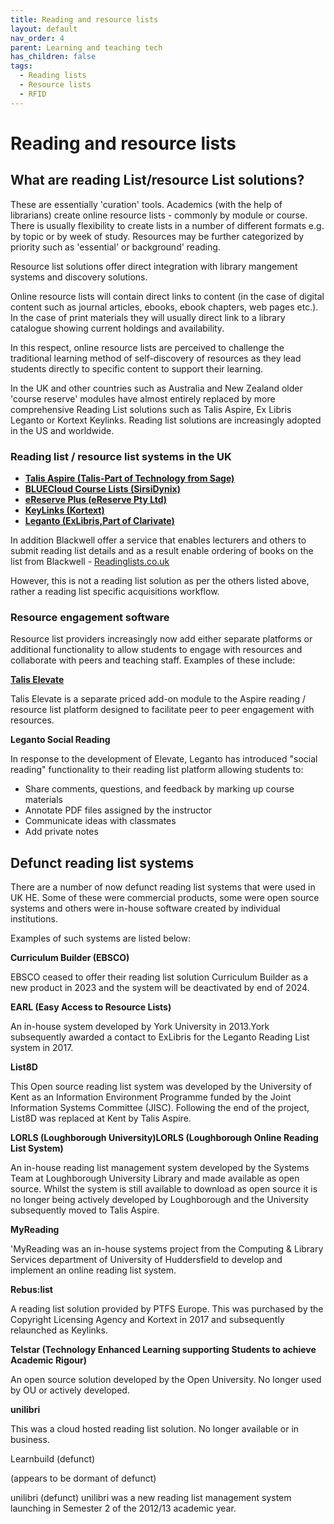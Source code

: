 ```yaml
---
title: Reading and resource lists
layout: default
nav_order: 4
parent: Learning and teaching tech
has_children: false
tags:
  - Reading lists
  - Resource lists
  - RFID
---
```


# Reading and resource lists

## What are reading List/resource List solutions?

These are essentially 'curation' tools. Academics (with the help of librarians) create online resource lists - commonly by module or course. There is usually flexibility to create lists in a number of different formats e.g. by topic or by week of study. Resources may be further categorized by priority such as 'essential' or background' reading.

Resource list solutions offer direct integration with library mangement systems and discovery solutions.

Online resource lists will contain direct links to content (in the case of digital content such as journal articles, ebooks, ebook chapters, web pages etc.). In the case of print materials they will usually direct link to a library catalogue showing current holdings and availability.

In this respect, online resource lists are perceived to challenge the traditional learning method of self-discovery of resources as they lead students directly to specific content to support their learning.

In the UK and other countries such as Australia and New Zealand older 'course reserve' modules have almost entirely replaced by more comprehensive Reading List solutions such as Talis Aspire, Ex Libris Leganto or Kortext Keylinks. Reading list solutions are increasingly adopted in the US and worldwide.

### Reading list / resource list systems in the UK

- **[Talis Aspire (Talis-Part of Technology from Sage)](https://talis.com/talis-aspire/)**
- **[BLUECloud Course Lists (SirsiDynix)](https://www.sirsidynix.com/bluecloud-course-lists/)**
- **[eReserve Plus (eReserve Pty Ltd)](https://www.ereserve.com.au/)**
- **[KeyLinks (Kortext)](https://www.kortext.com/keylinks/)**
- **[Leganto (ExLibris,Part of Clarivate)](https://exlibrisgroup.com/products/leganto-reading-list-management-system/)**

In addition Blackwell offer a service that enables lecturers and others to submit reading list details and as a result enable ordering of books on the list from Blackwell - [Readinglists.co.uk](https://blackwells.co.uk/rsl/index.dfp)

However, this is not a reading list solution as per the others listed above, rather a reading list specific acquisitions workflow.

### Resource engagement software

Resource list providers increasingly now add either separate platforms or additional functionality to allow students to engage with resources and collaborate with peers and teaching staff. Examples of these include:

**[Talis Elevate](https://talis.com/talis-elevate/)**

Talis Elevate is a separate priced add-on module to the Aspire reading / resource list platform designed to facilitate peer to peer engagement with resources.

**Leganto Social Reading**

In response to the development of Elevate, Leganto has introduced "social reading" functionality to their reading list platform allowing students to:

- Share comments, questions, and feedback by marking up course materials
- Annotate PDF files assigned by the instructor
- Communicate ideas with classmates
- Add private notes

## Defunct reading list systems

There are a number of now defunct reading list systems that were used in UK HE. Some of these were commercial products, some were open source systems and others were in-house software created by individual institutions.

Examples of such systems are listed below:

**Curriculum Builder (EBSCO)**

EBSCO ceased to offer their reading list solution Curriculum Builder as a new product in 2023 and the system will be deactivated by end of 2024.

**EARL (Easy Access to Resource Lists)**

An in-house system developed by York University in 2013.York subsequently awarded a contact to ExLibris for the Leganto Reading List system in 2017.

**List8D**

This Open source reading list system was developed by the University of Kent as an Information Environment Programme funded by the Joint Information Systems Committee (JISC). Following the end of the project, List8D was replaced at Kent by Talis Aspire.

**LORLS (Loughborough University)LORLS (Loughborough Online Reading List System)**

An in-house reading list management system developed by the Systems Team at Loughborough University Library and made available as open source. Whilst the system is still available to download as open source it is no longer being actively developed by Loughborough and the University subsequently moved to Talis Aspire.

**MyReading**

'MyReading was an in-house systems project from the Computing & Library Services department of University of Huddersfield to develop and implement an online reading list system.

**Rebus:list**

A reading list solution provided by PTFS Europe. This was purchased by the Copyright Licensing Agency and Kortext in 2017 and subsequently relaunched as Keylinks.

**Telstar (Technology Enhanced Learning supporting Students to achieve Academic Rigour)**

An open source solution developed by the Open University. No longer used by OU or actively developed.

**unilibri**

This was a cloud hosted reading list solution. No longer available or in business.

Learnbuild (defunct)

(appears to be dormant of defunct)

unilibri (defunct) unilibri was a new reading list management system launching in Semester 2 of the 2012/13 academic year.

[](https://talis.com/talis-elevate/)
